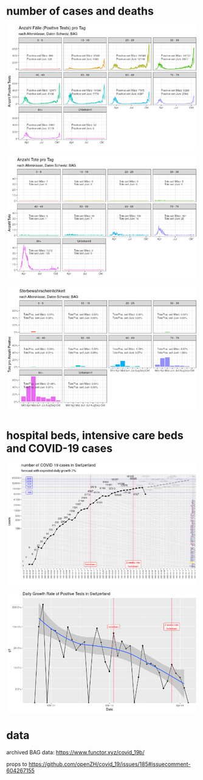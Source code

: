 # number of cases and deaths

![](swiss-tests/cases.png)

![](swiss-tests/deaths.png)

![](swiss-tests/deathchance.png)


# hospital beds, intensive care beds and COVID-19 cases

![](cases.png)

![](growth_rate.png)

# data

archived BAG data: https://www.functor.xyz/covid_19b/

props to https://github.com/openZH/covid_19/issues/185#issuecomment-604267155
